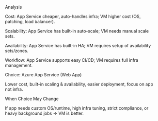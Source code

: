 Analysis

Cost: App Service cheaper, auto-handles infra; VM higher cost (OS, patching, load balancer).

Scalability: App Service has built-in auto-scale; VM needs manual scale sets.

Availability: App Service has built-in HA; VM requires setup of availability sets/zones.

Workflow: App Service supports easy CI/CD; VM requires full infra management.

Choice: Azure App Service (Web App) 

Lower cost, built-in scaling & availability, easier deployment, focus on app not infra.

When Choice May Change

If app needs custom OS/runtime, high infra tuning, strict compliance, or heavy background jobs → VM is better.
